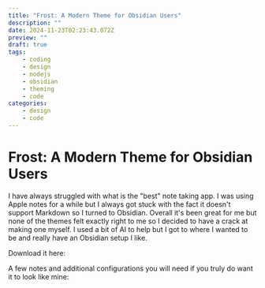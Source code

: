 ```yaml
---
title: "Frost: A Modern Theme for Obsidian Users"
description: ""
date: 2024-11-23T02:23:43.072Z
preview: ""
draft: true
tags:
    - coding
    - design
    - nodejs
    - obsidian
    - theming
    - code
categories:
    - design
    - code
---
```


# Frost: A Modern Theme for Obsidian Users

I have always struggled with what is the "best" note taking app. I was using Apple notes for a while but I always got stuck with the fact it doesn't support Markdown so I turned to Obsidian. Overall it's been great for me but none of the themes felt exactly right to me so I decided to have a crack at making one myself. I used a bit of AI to help but I got to where I wanted to be and really have an Obsidian setup I like.


Download it here:



A few notes and additional configurations you will need if you truly do want it to look like mine:

